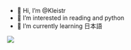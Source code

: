 - 👋 Hi, I’m @Kleistr
- 👀 I’m interested in reading and python
- 🌱 I’m currently learning 日本語

<!---
Kleistr/Kleistr is a ✨ special ✨ repository because its `README.md` (this file) appears on your GitHub profile.
You can click the Preview link to take a look at your changes.
--->

<img align="center" src="https://github-readme-stats.vercel.app/api?username=Kleistr&hide_title=true&show_icons=true&theme=tokyonight" />
